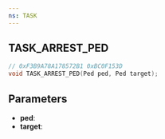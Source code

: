 ```yaml
---
ns: TASK
---
```

## TASK_ARREST_PED

```c
// 0xF3B9A78A178572B1 0xBC0F153D
void TASK_ARREST_PED(Ped ped, Ped target);
```

## Parameters
* **ped**:
* **target**:
